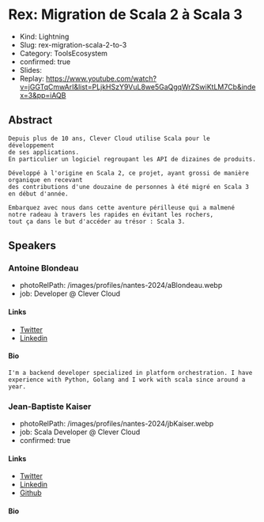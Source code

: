 # Rex: Migration de Scala 2 à Scala 3

- Kind: Lightning
- Slug: rex-migration-scala-2-to-3
- Category: ToolsEcosystem
- confirmed: true
- Slides:
- Replay: https://www.youtube.com/watch?v=jGGTqCmwArI&list=PLjkHSzY9VuL8we5GaQgqWrZSwiKtLM7Cb&index=3&pp=iAQB

## Abstract

```
Depuis plus de 10 ans, Clever Cloud utilise Scala pour le développement
de ses applications.
En particulier un logiciel regroupant les API de dizaines de produits.

Développé à l'origine en Scala 2, ce projet, ayant grossi de manière organique en recevant
des contributions d'une douzaine de personnes à été migré en Scala 3 en début d'année.

Embarquez avec nous dans cette aventure périlleuse qui a malmené
notre radeau à travers les rapides en évitant les rochers,
tout ça dans le but d'accéder au trésor : Scala 3.
```

## Speakers

### Antoine Blondeau

- photoRelPath: /images/profiles/nantes-2024/aBlondeau.webp
- job: Developer @ Clever Cloud

#### Links

- [Twitter](https://twitter.com/P4ndaFR)
- [Linkedin](https://www.linkedin.com/in/antblondeau)

#### Bio

```
I'm a backend developer specialized in platform orchestration. I have experience with Python, Golang and I work with scala since around a year.
```

### Jean-Baptiste Kaiser

- photoRelPath: /images/profiles/nantes-2024/jbKaiser.webp
- job: Scala Developer @ Clever Cloud
- confirmed: true

#### Links

- [Twitter](https://twitter.com/ArendSyl)
- [Linkedin](https://www.linkedin.com/in/arendsyl)
- [Github](https://github.com/Arendsyl)

#### Bio
